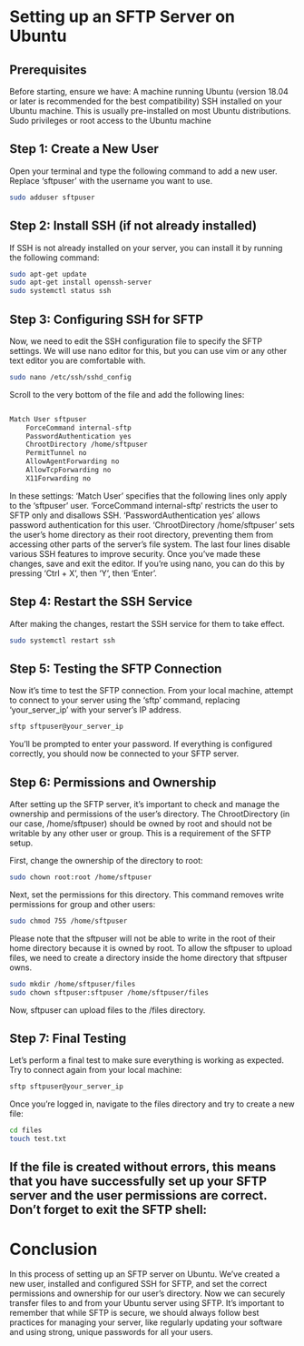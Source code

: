 # Setting up an SFTP Server on Ubuntu
## Prerequisites
Before starting, ensure we have:
A machine running Ubuntu (version 18.04 or later is recommended for the best compatibility)
SSH installed on your Ubuntu machine. This is usually pre-installed on most Ubuntu distributions.
Sudo privileges or root access to the Ubuntu machine

## Step 1: Create a New User
Open your terminal and type the following command to add a new user. Replace ‘sftpuser’ with the username you want to use.
```bash
sudo adduser sftpuser
```
## Step 2: Install SSH (if not already installed)
If SSH is not already installed on your server, you can install it by running the following command:
```bash
sudo apt-get update 
sudo apt-get install openssh-server
sudo systemctl status ssh 
```
## Step 3: Configuring SSH for SFTP
Now, we need to edit the SSH configuration file to specify the SFTP settings. We will use nano editor for this, but you can use vim or any other text editor you are comfortable with.
```bash
sudo nano /etc/ssh/sshd_config
```
Scroll to the very bottom of the file and add the following lines:
```bash

Match User sftpuser
    ForceCommand internal-sftp
    PasswordAuthentication yes
    ChrootDirectory /home/sftpuser
    PermitTunnel no
    AllowAgentForwarding no
    AllowTcpForwarding no
    X11Forwarding no
```
In these settings:
‘Match User’ specifies that the following lines only apply to the ‘sftpuser’ user.
‘ForceCommand internal-sftp’ restricts the user to SFTP only and disallows SSH.
‘PasswordAuthentication yes’ allows password authentication for this user.
‘ChrootDirectory /home/sftpuser’ sets the user’s home directory as their root directory, preventing them from accessing other parts of the server’s file system.
The last four lines disable various SSH features to improve security.
Once you’ve made these changes, save and exit the editor. If you’re using nano, you can do this by pressing ‘Ctrl + X’, then ‘Y’, then ‘Enter’.

## Step 4: Restart the SSH Service
After making the changes, restart the SSH service for them to take effect.
```bash
sudo systemctl restart ssh
```

## Step 5: Testing the SFTP Connection
Now it’s time to test the SFTP connection. From your local machine, attempt to connect to your server using the ‘sftp’ command, replacing ‘your_server_ip’ with your server’s IP address.
```bash
sftp sftpuser@your_server_ip
```
You’ll be prompted to enter your password. If everything is configured correctly, you should now be connected to your SFTP server.

## Step 6: Permissions and Ownership
After setting up the SFTP server, it’s important to check and manage the ownership and permissions of the user’s directory. The ChrootDirectory (in our case, /home/sftpuser) should be owned by root and should not be writable by any other user or group. This is a requirement of the SFTP setup.

First, change the ownership of the directory to root:
```bash
sudo chown root:root /home/sftpuser
```
Next, set the permissions for this directory. This command removes write permissions for group and other users:
```bash
sudo chmod 755 /home/sftpuser 
```
Please note that the sftpuser will not be able to write in the root of their home directory because it is owned by root. To allow the sftpuser to upload files, we need to create a directory inside the home directory that sftpuser owns.
```bash
sudo mkdir /home/sftpuser/files 
sudo chown sftpuser:sftpuser /home/sftpuser/files
```

Now, sftpuser can upload files to the /files directory.

## Step 7: Final Testing
Let’s perform a final test to make sure everything is working as expected. Try to connect again from your local machine:
```bash
sftp sftpuser@your_server_ip
```
Once you’re logged in, navigate to the files directory and try to create a new file:
```bash
cd files 
touch test.txt
```
## If the file is created without errors, this means that you have successfully set up your SFTP server and the user permissions are correct. Don’t forget to exit the SFTP shell:

 
# Conclusion
In this process of setting up an SFTP server on Ubuntu. We’ve created a new user, installed and configured SSH for SFTP, and set the correct permissions and ownership for our user’s directory. Now we can securely transfer files to and from your Ubuntu server using SFTP. It’s important to remember that while SFTP is secure, we should always follow best practices for managing your server, like regularly updating your software and using strong, unique passwords for all your users.
